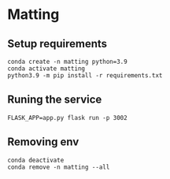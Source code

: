# Matting

## Setup requirements

```:bash
conda create -n matting python=3.9
conda activate matting
python3.9 -m pip install -r requirements.txt
```

## Runing the service

```:bash
FLASK_APP=app.py flask run -p 3002
```

## Removing env

```:bash
conda deactivate
conda remove -n matting --all
```
